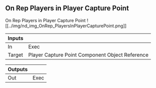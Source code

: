 ## On Rep Players in Player Capture Point
On Rep Players in Player Capture Point
![[../img/nd_img_OnRep_PlayersInPlayerCapturePoint.png]]

|Inputs||
|--|--|
| In | Exec |
| Target | Player Capture Point Component Object Reference |

|Outputs||
|--|--|
| Out | Exec |

